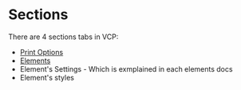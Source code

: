 # Sections

There are 4 sections tabs in VCP:

- [Print Options](/guide/internal-methods/templatebuilder.html#print-options) 
- [Elements](/guide/elements/introduction) 
- Element's Settings - Which is exmplained in each elements docs
- Element's styles